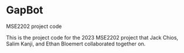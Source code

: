 # GapBot
MSE2202 project code

This is the project code for the 2023 MSE2202 project that Jack Chios, Salim Kanji, and Ethan Bloemert collaborated together on.
